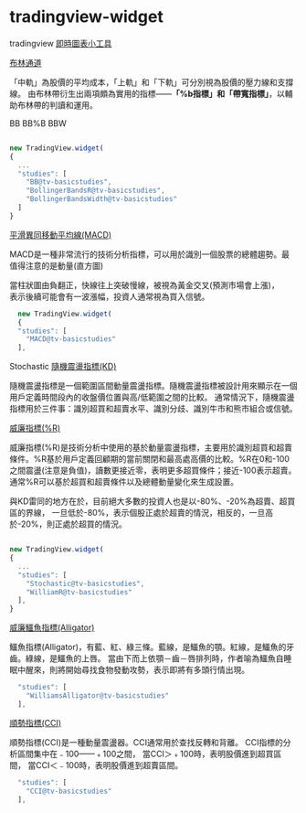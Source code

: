 # tradingview-widget

tradingview [即時圖表小工具](https://tw.tradingview.com/widget/advanced-chart/)


[布林通道](https://zh.wikipedia.org/wiki/布林带)  

「中軌」為股價的平均成本，「上軌」和「下軌」可分別視為股價的壓力線和支撐線。
由布林帶衍生出兩項頗為實用的指標——**「%b指標」**和**「帶寬指標」**，以輔助布林帶的判讀和運用。

BB BB%B BBW  

```js

new TradingView.widget(
{
  ...
  "studies": [
    "BB@tv-basicstudies",
    "BollingerBandsR@tv-basicstudies",
    "BollingerBandsWidth@tv-basicstudies"
  ]
}
```

[平滑異同移動平均線(MACD)](https://tw.tradingview.com/scripts/macd/)

MACD是一種非常流行的技術分析指標，可以用於識別一個股票的總體趨勢。最值得注意的是動量(直方圖)  

當柱狀圖由負翻正，快線往上突破慢線，被視為黃金交叉(預測市場會上漲)，  
表示後續可能會有一波漲幅，投資人通常視為買入信號。  

```js
  new TradingView.widget(
  {
  "studies": [
    "MACD@tv-basicstudies"
  ],
```

Stochastic [隨機震盪指標(KD)](https://tw.tradingview.com/scripts/stochastic/)

隨機震盪指標是一個範圍區間動量震盪指標。隨機震盪指標被設計用來顯示在一個用戶定義時間段內的收盤價位置與高/低範圍之間的比較。
通常情況下，隨機震盪指標用於三件事：識別超買和超賣水平、識別分歧、識別牛市和熊市組合或信號。

[威廉指標(%R)](https://tw.tradingview.com/scripts/williamsr/)

威廉指標(%R)是技術分析中使用的基於動量震盪指標，主要用於識別超買和超賣條件。%R基於用戶定義回顧期的當前關閉和最高處高價的比較。%R在0和-100之間震盪(注意是負值)，讀數更接近零，表明更多超買條件；接近-100表示超賣。通常%R可以基於超買和超賣條件以及總體動量變化來生成設置。

與KD雷同的地方在於，目前絕大多數的投資人也是以-80%、-20%為超賣、超買區的界線，
一旦低於-80%，表示個股正處於超賣的情況，相反的，一旦高於-20%，則正處於超買的情況。

```js

new TradingView.widget(
{
  ...
  "studies": [
    "Stochastic@tv-basicstudies",
    "WilliamR@tv-basicstudies"
  ],
}
```  
 
[威廉鱷魚指標(Alligator)](https://www.itsfun.com.tw/%E9%B1%B7%E9%AD%9A%E6%8C%87%E6%A8%99/wiki-4576424-9268404)

鱷魚指標(Alligator)，有藍、紅、綠三條。藍線，是鱷魚的顎。紅線，是鱷魚的牙齒。綠線，是鱷魚的上唇。
當由下而上依顎－齒－唇排列時，作者喻為鱷魚自睡眠中醒來，則將開始尋找食物發動攻勢，表示即將有多頭行情出現。

```js
  "studies": [
    "WilliamsAlligator@tv-basicstudies"
  ],
```

[順勢指標(CCI)](https://tw.tradingview.com/scripts/commoditychannelindex/)

順勢指標(CCI)是一種動量震盪器。CCI通常用於查找反轉和背離。
CCI指標的分析區間集中在﹣100——﹢100之間，
當CCI＞﹢100時，表明股價進到超買區間，
當CCI＜﹣100時，表明股價進到超賣區間。

```js
  "studies": [
    "CCI@tv-basicstudies"
  ],
```
  
